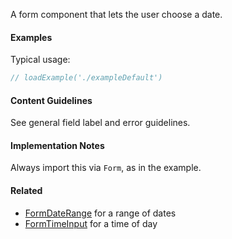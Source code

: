 A form component that lets the user choose a date.

#### Examples

Typical usage:

```jsx
// loadExample('./exampleDefault')
```

#### Content Guidelines

See general field label and error guidelines.

#### Implementation Notes

Always import this via `Form`, as in the example.

#### Related

- [FormDateRange](#!/FormDateRange) for a range of dates
- [FormTimeInput](#!/FormTimeInput) for a time of day

